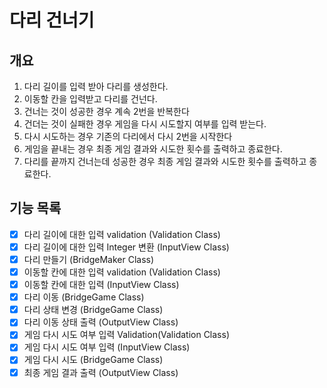 # 다리 건너기

## 개요

1. 다리 길이를 입력 받아 다리를 생성한다.
2. 이동할 칸을 입력받고 다리를 건넌다.
3. 건너는 것이 성공한 경우 계속 2번을 반복한다
4. 건더는 것이 실패한 경우 게임을 다시 시도할지 여부를 입력 받는다.
5. 다시 시도하는 경우 기존의 다리에서 다시 2번을 시작한다
6. 게임을 끝내는 경우 최종 게임 결과와 시도한 횟수를 출력하고 종료한다.
7. 다리를 끝까지 건너는데 성공한 경우 최종 게임 결과와 시도한 횟수를 출력하고 종료한다.



## 기능 목록

- [x] 다리 길이에 대한 입력 validation (Validation Class)
- [X] 다리 길이에 대한 입력 Integer 변환 (InputView Class)
- [X] 다리 만들기 (BridgeMaker Class)
- [X] 이동할 칸에 대한 입력 validation (Validation Class)
- [X] 이동할 칸에 대한 입력 (InputView Class)
- [X] 다리 이동 (BridgeGame Class)
- [X] 다리 상태 변경 (BridgeGame Class)
- [X] 다리 이동 상태 출력 (OutputView Class)
- [X] 게임 다시 시도 여부 입력 Validation(Validation Class)
- [X] 게임 다시 시도 여부 입력  (InputView Class)
- [X] 게임 다시 시도 (BridgeGame Class)
- [X] 최종 게임 결과 출력 (OutputView Class)